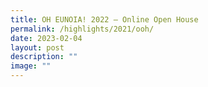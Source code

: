 ```yaml
---
title: OH EUNOIA! 2022 – Online Open House
permalink: /highlights/2021/ooh/
date: 2023-02-04
layout: post
description: ""
image: ""
---
```


